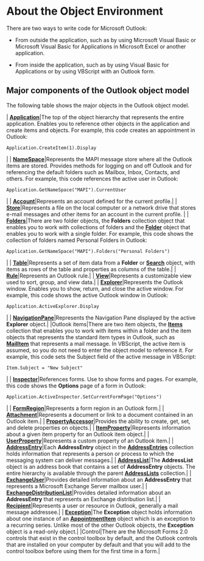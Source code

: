 
# About the Object Environment

There are two ways to write code for Microsoft Outlook:


- From outside the application, such as by using Microsoft Visual Basic or Microsoft Visual Basic for Applications in Microsoft Excel or another application.
    
- From inside the application, such as by using Visual Basic for Applications or by using VBScript with an Outlook form.
    

## Major components of the Outlook object model

The following table shows the major objects in the Outlook object model.



| **[Application](797003e7-ecd1-eccb-eaaf-32d6ddde8348.md)**|The top of the object hierarchy that represents the entire application. Enables you to reference other objects in the application and create items and objects. For example, this code creates an appointment in Outlook: 
```
Application.CreateItem(1).Display
```

|
| **[NameSpace](f0dcaa19-07f5-5d42-a3bf-2e42b7885644.md)**|Represents the MAPI message store where all the Outlook items are stored. Provides methods for logging on and off Outlook and for referencing the default folders such as Mailbox, Inbox, Contacts, and others. For example, this code references the active user in Outlook: 
```
Application.GetNameSpace("MAPI").CurrentUser
```

|
| **[Account](f624438c-4e45-2822-18b6-bfe8074a33c0.md)**|Represents an account defined for the current profile.|
| **[Store](1eb22fe9-8849-7476-5388-2515b48591b9.md)**|Represents a file on the local computer or a network drive that stores e-mail messages and other items for an account in the current profile. |
| **[Folders](0c814c3c-74fc-414c-982d-a0097fcb35c2.md)**|There are two folder objects, the  **Folders** collection object that enables you to work with collections of folders and the **[Folder](3cf6cda8-6d70-666e-2643-9d9c5b9cacfc.md)** object that enables you to work with a single folder. For example, this code shows the collection of folders named Personal Folders in Outlook:
```
Application.GetNameSpace("MAPI").Folders("Personal Folders")
```

|
| **[Table](0affaafd-93fe-227a-acee-e09a86cadc20.md)**|Represents a set of item data from a  **Folder** or **[Search](226a5d49-3caf-90dd-725c-265404d1939f.md)** object, with items as rows of the table and properties as columns of the table.|
| **[Rule](ea2ddbcc-fd65-a636-c6da-79950033f385.md)**|Represents an Outlook rule.|
| **[View](41c8d149-9912-1685-4c8b-3c849cc6f1ed.md)**|Represents a customizable view used to sort, group, and view data.|
| **[Explorer](026591e5-049f-503a-4166-34e6dbc225fb.md)**|Represents the Outlook window. Enables you to show, return, and close the active window. For example, this code shows the active Outlook window in Outlook:
```
Application.ActiveExplorer.Display
```

|
| **[NavigationPane](b6538c72-6115-99fc-c926-e0532a747823.md)**|Represents the Navigation Pane displayed by the active  **Explorer** object.|
|Outlook items|There are two item objects, the  **[Items](3a99730b-e62a-5ca6-f6ec-911c95173242.md)** collection that enables you to work with items within a folder and the item objects that represents the standard item types in Outlook, such as **[MailItem](14197346-05d2-0250-fa4c-4a6b07daf25f.md)** that represents a mail message. In VBScript, the active item is assumed, so you do not need to enter the object model to reference it. For example, this code sets the Subject field of the active message in VBScript:
```
Item.Subject = "New Subject"
```

|
| **[Inspector](d7384756-669c-0549-1032-c3b864187994.md)**|References forms. Use to show forms and pages. For example, this code shows the  **Options** page of a form in Outlook:
```
Application.ActiveInspector.SetCurrentFormPage("Options")
```

|
| **[FormRegion](3a0b83eb-4076-9cb3-86a9-68f9e44df89f.md)**|Represents a form region in an Outlook form.|
| **[Attachment](3e11582b-ac90-0948-bc37-506570bb287b.md)**|Represents a document or link to a document contained in an Outlook item.|
| **[PropertyAccessor](2fc91e13-703c-3ec9-9066-ffee7144306c.md)**|Provides the ability to create, get, set, and delete properties on objects.|
| **[ItemProperty](3570d1f9-40ed-0a99-f63c-141134418c3b.md)**|Represents information about a given item property for an Outlook item object.|
| **[UserProperty](c94f642f-4368-d775-a79f-ce6c39bfe1fd.md)**|Represents a custom property of an Outlook item.|
| **[AddressEntry](d4a0a85e-8bab-bc56-57bc-d70c3c570c8e.md)**|Each  **AddressEntry** object in the **[AddressEntries](db91b717-07c6-d1f2-c545-b766ee1f0c6b.md)** collection holds information that represents a person or process to which the messaging system can deliver messages.|
| **[AddressList](84611afe-48b1-185b-df4b-0f004e7436ff.md)**|The  **AddressList** object is an address book that contains a set of **AddressEntry** objects. The entire hierarchy is available through the parent **[AddressLists](b8c5ce75-3030-0179-45bb-f44fe6628074.md)** collection.|
| **[ExchangeUser](6ec117d1-7fdb-aa36-b567-1242f8238df0.md)**|Provides detailed information about an  **AddressEntry** that represents a Microsoft Exchange Server mailbox user.|
| **[ExchangeDistributionList](2830dfba-6c0a-a81f-6b98-92ac2aafb59d.md)**|Provides detailed information about an  **AddressEntry** that represents an Exchange distribution list.|
| **[Recipient](8cee4d79-ec55-52a4-710b-6456944ca86d.md)**|Represents a user or resource in Outlook, generally a mail message addressee.|
| **[Exception](010552b0-9ba6-c81b-1e3a-fd6a681e5163.md)**|The  **Exception** object holds information about one instance of an **[AppointmentItem](204a409d-654e-27aa-643a-8344c631b82d.md)** object which is an exception to a recurring series. Unlike most of the other Outlook objects, the **Exception** object is a read-only object.|
|Control|There are the Microsoft Forms 2.0 controls that exist in the control toolbox by default, and the Outlook controls that are installed on your computer by default and that you will add to the control toolbox before using them for the first time in a form.|
